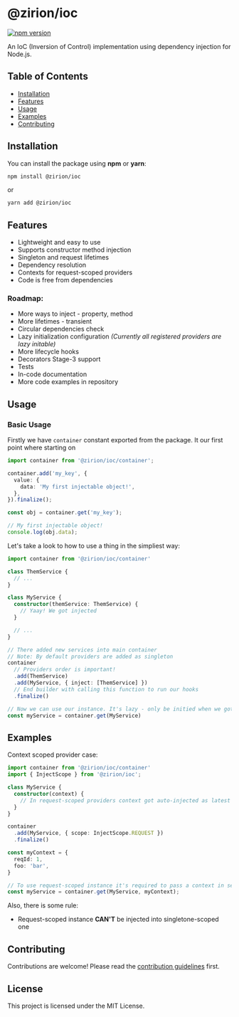 # @zirion/ioc
[![npm version](https://badge.fury.io/js/@zirion%2Fioc.svg)](https://badge.fury.io/js/@zirion%2Fioc)

An IoC (Inversion of Control) implementation using dependency injection for Node.js.

## Table of Contents
- [Installation](#installation)
- [Features](#features)
- [Usage](#usage)
- [Examples](#examples)
- [Contributing](#contributing)

## Installation
You can install the package using **npm** or **yarn**:

```bash
npm install @zirion/ioc
```
or
```bash
yarn add @zirion/ioc
```

## Features
- Lightweight and easy to use
- Supports constructor method injection
- Singleton and request lifetimes
- Dependency resolution
- Contexts for request-scoped providers
- Code is free from dependencies

### Roadmap:
- More ways to inject - property, method
- More lifetimes - transient
- Circular dependencies check
- Lazy initialization configuration *(Currently all registered providers are lazy initable)*
- More lifecycle hooks
- Decorators Stage-3 support
- Tests
- In-code documentation
- More code examples in repository

## Usage
### Basic Usage

Firstly we have `container` constant exported from the package. It our first point where starting on
```ts
import container from '@zirion/ioc/container';

container.add('my_key', {
  value: {
    data: 'My first injectable object!',
  },
}).finalize();

const obj = container.get('my_key');

// My first injectable object!
console.log(obj.data);
```

Let's take a look to how to use a thing in the simpliest way:

```ts
import container from '@zirion/ioc/container'

class ThemService {
  // ...
}

class MyService {
  constructor(themService: ThemService) {
    // Yaay! We got injected
  }

  // ...
}

// There added new services into main container
// Note: By default providers are added as singleton
container
  // Providers order is important!
  .add(ThemService)
  .add(MyService, { inject: [ThemService] })
  // End builder with calling this function to run our hooks
  .finalize()

// Now we can use our instance. It's lazy - only be initied when we got them
const myService = container.get(MyService)
```

## Examples

Context scoped provider case:

```ts
import container from '@zirion/ioc/container'
import { InjectScope } from '@zirion/ioc';

class MyService {
  constructor(context) {
    // In request-scoped providers context got auto-injected as latest parameter in constructor
  }
}

container
  .add(MyService, { scope: InjectScope.REQUEST })
  .finalize()

const myContext = {
  reqId: 1,
  foo: 'bar',
}

// To use request-scoped instance it's required to pass a context in second argument
const myService = container.get(MyService, myContext);
```

Also, there is some rule:
- Request-scoped instance **CAN'T** be injected into singletone-scoped one

## Contributing
Contributions are welcome! Please read the [contribution guidelines](CONTRIBUTING.md) first.

## License

This project is licensed under the MIT License.

